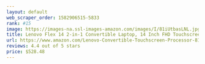 ```yaml
---
layout: default 
﻿web_scraper_order: 1582906515-5833
rank: #15
image: https://images-na.ssl-images-amazon.com/images/I/81iUtbasLNL.jpg
title: Lenovo Flex 14 2-in-1 Convertible Laptop, 14 Inch FHD Touchscreen Display, AMD Ryzen 5 3500U…
url: https://www.amazon.com/Lenovo-Convertible-Touchscreen-Processor-81SS000DUS/dp/B07TWHYTSQ/ref=zg_mw_pc_15?_encoding=UTF8&psc=1&refRID=XJT42DXBBEE9H9WCHFME
reviews: 4.4 out of 5 stars
price: $528.48 
---
```

